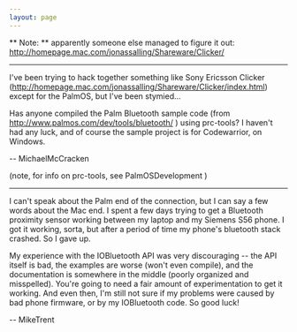 ```yaml
---
layout: page
---
```


** Note: ** apparently someone else managed to figure it out: http://homepage.mac.com/jonassalling/Shareware/Clicker/


----

I've been trying to hack together something like Sony Ericsson Clicker (http://homepage.mac.com/jonassalling/Shareware/Clicker/index.html) except for the PalmOS, but I've been stymied...

Has anyone compiled the Palm Bluetooth sample code (from http://www.palmos.com/dev/tools/bluetooth/ ) using prc-tools? I haven't had any luck, and of course the sample project is for Codewarrior, on Windows.

-- MichaelMcCracken

(note, for info on prc-tools, see PalmOSDevelopment )

----

I can't speak about the Palm end of the connection, but I can say a few words about the Mac end. I spent a few days trying to get a Bluetooth proximity sensor working between my laptop and my Siemens S56 phone. I got it working, sorta, but after a period of time my phone's bluetooth stack crashed. So I gave up. 

My experience with the IOBluetooth API was very discouraging -- the API itself is bad, the examples are worse (won't even compile), and the documentation is somewhere in the middle (poorly organized and misspelled). You're going to need a fair amount of experimentation to get it working. And even then, I'm still not sure if my problems were caused by bad phone firmware, or by my IOBluetooth code. So good luck!

-- MikeTrent
